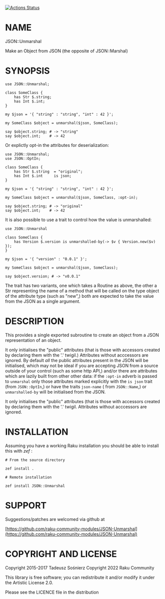 [![Actions Status](https://github.com/raku-community-modules/JSON-Unmarshal/actions/workflows/test.yml/badge.svg)](https://github.com/raku-community-modules/JSON-Unmarshal/actions)

NAME
====

JSON::Unmarshal

Make an Object from JSON (the opposite of JSON::Marshal)

SYNOPSIS
========



    use JSON::Unmarshal;

    class SomeClass {
        has Str $.string;
        has Int $.int;
    }

    my $json = '{ "string" : "string", "int" : 42 }';

    my SomeClass $object = unmarshal($json, SomeClass);

    say $object.string; # -> "string"
    say $object.int;    # -> 42


Or explictly opt-in the attributes for deserialization:

    use JSON::Unmarshal;
    use JSON::OptIn;

    class SomeClass {
        has Str $.string  = "original";
        has Int $.int     is json;
    }

    my $json = '{ "string" : "string", "int" : 42 }';

    my SomeClass $object = unmarshal($json, SomeClass, :opt-in);

    say $object.string; # -> "original"
    say $object.int;    # -> 42


It is also possible to use a trait to control how the value is unmarshalled:

    use JSON::Unmarshal

    class SomeClass {
        has Version $.version is unmarshalled-by(-> $v { Version.new($v) });
    }

    my $json = '{ "version" : "0.0.1" }';

    my SomeClass $object = unmarshal($json, SomeClass);

    say $object.version; # -> "v0.0.1"

The trait has two variants, one which takes a Routine as above, the other a Str representing the name of a method that will be called on the type object of the attribute type (such as "new",) both are expected to take the value from the JSON as a single argument.

DESCRIPTION
===========

This provides a single exported subroutine to create an object from a JSON representation of an object.

It only initialises the "public" attributes (that is those with accessors created by declaring them with the '.' twigil.) Attributes without acccessors are ignored. By default *all* the public attributes present in the JSON will be initialised, which may not be ideal if you are accepting JSON from a source outside of your control (such as some http API,) and/or there are attributes which are lazily built from other other data:  if the `:opt-in` adverb is passed to `unmarshal` only those attributes marked explicitly with the `is json` trait (from `JSON::OptIn`,) or have the traits `json-name` ( from `JSON::Name`,) or `unmarshalled-by` will be initialised from the JSON.

It only initialises the "public" attributes (that is those with accessors created by declaring them with the '.' twigil. Attributes without acccessors are ignored.

INSTALLATION
============



Assuming you have a working Raku installation you should be able to install this with *zef* :

    # From the source directory

    zef install .

    # Remote installation

    zef install JSON::Unmarshal

SUPPORT
=======



Suggestions/patches are welcomed via github at

[https://github.com/raku-community-modules/JSON-Unmarshal](https://github.com/raku-community-modules/JSON-Unmarshal)

COPYRIGHT AND LICENSE
=====================

Copyright 2015-2017 Tadeusz Sośnierz Copyright 2022 Raku Community

This library is free software; you can redistribute it and/or modify it under the Artistic License 2.0.

Please see the LICENCE file in the distribution

